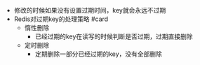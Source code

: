 - 修改的时候如果没有设置过期时间，key就会永远不过期
- Redis对过期key的处理策略 #card
	- 惰性删除
		- 已经过期的key在读写的时候判断是否过期，过期直接删除
	- 定时删除
		- 定期删除一部分已经过期的key，没有全部删除